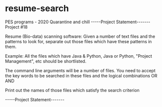# resume-search
PES programs - 2020 Quarantine and chill
-----Project Statement-------
Project #18

Resume (Bio-data) scanning software: Given a number of text files and the patterns to look for, separate out those files which have these patterns in them.

Example: All the files which have Java & Python, Java or Python, "Project Management", etc should be shortlisted.

The command line arguments will be a number of files. You need to accept the key words to be searched in these files and the logical combinations OR AND

Print out the names of those files which satisfy the search criterion

-----Project Statement-------

